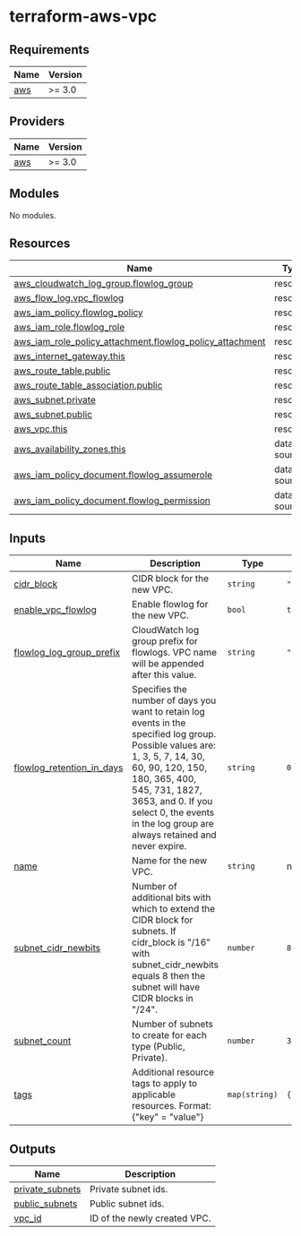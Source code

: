 # terraform-aws-vpc

<!-- BEGINNING OF PRE-COMMIT-TERRAFORM DOCS HOOK -->

## Requirements

| Name                                                   | Version |
| ------------------------------------------------------ | ------- |
| <a name="requirement_aws"></a> [aws](#requirement_aws) | >= 3.0  |

## Providers

| Name                                             | Version |
| ------------------------------------------------ | ------- |
| <a name="provider_aws"></a> [aws](#provider_aws) | >= 3.0  |

## Modules

No modules.

## Resources

| Name                                                                                                                                                               | Type        |
| ------------------------------------------------------------------------------------------------------------------------------------------------------------------ | ----------- |
| [aws_cloudwatch_log_group.flowlog_group](https://registry.terraform.io/providers/hashicorp/aws/latest/docs/resources/cloudwatch_log_group)                         | resource    |
| [aws_flow_log.vpc_flowlog](https://registry.terraform.io/providers/hashicorp/aws/latest/docs/resources/flow_log)                                                   | resource    |
| [aws_iam_policy.flowlog_policy](https://registry.terraform.io/providers/hashicorp/aws/latest/docs/resources/iam_policy)                                            | resource    |
| [aws_iam_role.flowlog_role](https://registry.terraform.io/providers/hashicorp/aws/latest/docs/resources/iam_role)                                                  | resource    |
| [aws_iam_role_policy_attachment.flowlog_policy_attachment](https://registry.terraform.io/providers/hashicorp/aws/latest/docs/resources/iam_role_policy_attachment) | resource    |
| [aws_internet_gateway.this](https://registry.terraform.io/providers/hashicorp/aws/latest/docs/resources/internet_gateway)                                          | resource    |
| [aws_route_table.public](https://registry.terraform.io/providers/hashicorp/aws/latest/docs/resources/route_table)                                                  | resource    |
| [aws_route_table_association.public](https://registry.terraform.io/providers/hashicorp/aws/latest/docs/resources/route_table_association)                          | resource    |
| [aws_subnet.private](https://registry.terraform.io/providers/hashicorp/aws/latest/docs/resources/subnet)                                                           | resource    |
| [aws_subnet.public](https://registry.terraform.io/providers/hashicorp/aws/latest/docs/resources/subnet)                                                            | resource    |
| [aws_vpc.this](https://registry.terraform.io/providers/hashicorp/aws/latest/docs/resources/vpc)                                                                    | resource    |
| [aws_availability_zones.this](https://registry.terraform.io/providers/hashicorp/aws/latest/docs/data-sources/availability_zones)                                   | data source |
| [aws_iam_policy_document.flowlog_assumerole](https://registry.terraform.io/providers/hashicorp/aws/latest/docs/data-sources/iam_policy_document)                   | data source |
| [aws_iam_policy_document.flowlog_permission](https://registry.terraform.io/providers/hashicorp/aws/latest/docs/data-sources/iam_policy_document)                   | data source |

## Inputs

| Name                                                                                                         | Description                                                                                                                                                                                                                                                                      | Type          | Default               | Required |
| ------------------------------------------------------------------------------------------------------------ | -------------------------------------------------------------------------------------------------------------------------------------------------------------------------------------------------------------------------------------------------------------------------------- | ------------- | --------------------- | :------: |
| <a name="input_cidr_block"></a> [cidr_block](#input_cidr_block)                                              | CIDR block for the new VPC.                                                                                                                                                                                                                                                      | `string`      | `"10.0.0.0/16"`       |    no    |
| <a name="input_enable_vpc_flowlog"></a> [enable_vpc_flowlog](#input_enable_vpc_flowlog)                      | Enable flowlog for the new VPC.                                                                                                                                                                                                                                                  | `bool`        | `true`                |    no    |
| <a name="input_flowlog_log_group_prefix"></a> [flowlog_log_group_prefix](#input_flowlog_log_group_prefix)    | CloudWatch log group prefix for flowlogs. VPC name will be appended after this value.                                                                                                                                                                                            | `string`      | `"/aws/vpc/flowlogs"` |    no    |
| <a name="input_flowlog_retention_in_days"></a> [flowlog_retention_in_days](#input_flowlog_retention_in_days) | Specifies the number of days you want to retain log events in the specified log group. Possible values are: 1, 3, 5, 7, 14, 30, 60, 90, 120, 150, 180, 365, 400, 545, 731, 1827, 3653, and 0. If you select 0, the events in the log group are always retained and never expire. | `string`      | `0`                   |    no    |
| <a name="input_name"></a> [name](#input_name)                                                                | Name for the new VPC.                                                                                                                                                                                                                                                            | `string`      | n/a                   |   yes    |
| <a name="input_subnet_cidr_newbits"></a> [subnet_cidr_newbits](#input_subnet_cidr_newbits)                   | Number of additional bits with which to extend the CIDR block for subnets. If cidr_block is "/16" with subnet_cidr_newbits equals 8 then the subnet will have CIDR blocks in "/24".                                                                                              | `number`      | `8`                   |    no    |
| <a name="input_subnet_count"></a> [subnet_count](#input_subnet_count)                                        | Number of subnets to create for each type (Public, Private).                                                                                                                                                                                                                     | `number`      | `3`                   |    no    |
| <a name="input_tags"></a> [tags](#input_tags)                                                                | Additional resource tags to apply to applicable resources. Format: {"key" = "value"}                                                                                                                                                                                             | `map(string)` | `{}`                  |    no    |

## Outputs

| Name                                                                             | Description                  |
| -------------------------------------------------------------------------------- | ---------------------------- |
| <a name="output_private_subnets"></a> [private_subnets](#output_private_subnets) | Private subnet ids.          |
| <a name="output_public_subnets"></a> [public_subnets](#output_public_subnets)    | Public subnet ids.           |
| <a name="output_vpc_id"></a> [vpc_id](#output_vpc_id)                            | ID of the newly created VPC. |

<!-- END OF PRE-COMMIT-TERRAFORM DOCS HOOK -->
